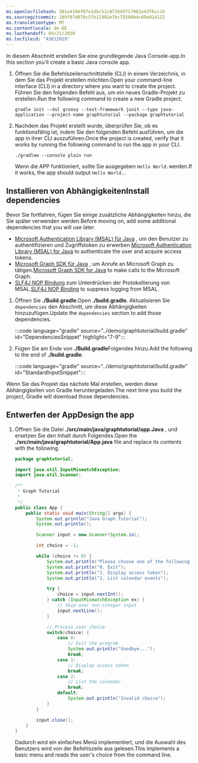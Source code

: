```yaml
---
ms.openlocfilehash: 381e4166f07e1dbc51c072645f17002e43f6cc16
ms.sourcegitcommit: 189f87d879c57b11992e7bc75580b4c69e014122
ms.translationtype: MT
ms.contentlocale: de-DE
ms.lasthandoff: 04/21/2020
ms.locfileid: "43612019"
---
```

<!-- markdownlint-disable MD002 MD041 -->

<span data-ttu-id="02e70-101">In diesem Abschnitt erstellen Sie eine grundlegende Java Console-app.</span><span class="sxs-lookup"><span data-stu-id="02e70-101">In this section you'll create a basic Java console app.</span></span>

1. <span data-ttu-id="02e70-102">Öffnen Sie die Befehlszeilenschnittstelle (CLI) in einem Verzeichnis, in dem Sie das Projekt erstellen möchten.</span><span class="sxs-lookup"><span data-stu-id="02e70-102">Open your command-line interface (CLI) in a directory where you want to create the project.</span></span> <span data-ttu-id="02e70-103">Führen Sie den folgenden Befehl aus, um ein neues Gradle-Projekt zu erstellen.</span><span class="sxs-lookup"><span data-stu-id="02e70-103">Run the following command to create a new Gradle project.</span></span>

    ```Shell
    gradle init --dsl groovy --test-framework junit --type java-application --project-name graphtutorial --package graphtutorial
    ```

1. <span data-ttu-id="02e70-104">Nachdem das Projekt erstellt wurde, überprüfen Sie, ob es funktionsfähig ist, indem Sie den folgenden Befehl ausführen, um die app in ihrer CLI auszuführen.</span><span class="sxs-lookup"><span data-stu-id="02e70-104">Once the project is created, verify that it works by running the following command to run the app in your CLI.</span></span>

    ```Shell
    ./gradlew --console plain run
    ```

    <span data-ttu-id="02e70-105">Wenn die APP funktioniert, sollte Sie ausgegeben `Hello World.`werden.</span><span class="sxs-lookup"><span data-stu-id="02e70-105">If it works, the app should output `Hello World.`.</span></span>

## <a name="install-dependencies"></a><span data-ttu-id="02e70-106">Installieren von Abhängigkeiten</span><span class="sxs-lookup"><span data-stu-id="02e70-106">Install dependencies</span></span>

<span data-ttu-id="02e70-107">Bevor Sie fortfahren, fügen Sie einige zusätzliche Abhängigkeiten hinzu, die Sie später verwenden werden.</span><span class="sxs-lookup"><span data-stu-id="02e70-107">Before moving on, add some additional dependencies that you will use later.</span></span>

- <span data-ttu-id="02e70-108">[Microsoft Authentication Library (MSAL) für Java](https://github.com/AzureAD/microsoft-authentication-library-for-java) , um den Benutzer zu authentifizieren und Zugriffstoken zu erwerben.</span><span class="sxs-lookup"><span data-stu-id="02e70-108">[Microsoft Authentication Library (MSAL) for Java](https://github.com/AzureAD/microsoft-authentication-library-for-java) to authenticate the user and acquire access tokens.</span></span>
- <span data-ttu-id="02e70-109">[Microsoft Graph SDK für Java](https://github.com/microsoftgraph/msgraph-sdk-java) , um Anrufe an Microsoft Graph zu tätigen.</span><span class="sxs-lookup"><span data-stu-id="02e70-109">[Microsoft Graph SDK for Java](https://github.com/microsoftgraph/msgraph-sdk-java) to make calls to the Microsoft Graph.</span></span>
- <span data-ttu-id="02e70-110">[SLF4J NOP Bindung](https://mvnrepository.com/artifact/org.slf4j/slf4j-nop) zum Unterdrücken der Protokollierung von MSAL.</span><span class="sxs-lookup"><span data-stu-id="02e70-110">[SLF4J NOP Binding](https://mvnrepository.com/artifact/org.slf4j/slf4j-nop) to suppress logging from MSAL.</span></span>

1. <span data-ttu-id="02e70-111">Öffnen Sie **./Build.gradle**.</span><span class="sxs-lookup"><span data-stu-id="02e70-111">Open **./build.gradle**.</span></span> <span data-ttu-id="02e70-112">Aktualisieren Sie `dependencies` den Abschnitt, um diese Abhängigkeiten hinzuzufügen.</span><span class="sxs-lookup"><span data-stu-id="02e70-112">Update the `dependencies` section to add those dependencies.</span></span>

    :::code language="gradle" source="../demo/graphtutorial/build.gradle" id="DependenciesSnippet" highlight="7-9":::

1. <span data-ttu-id="02e70-113">Fügen Sie am Ende von **./Build.gradle**Folgendes hinzu.</span><span class="sxs-lookup"><span data-stu-id="02e70-113">Add the following to the end of **./build.gradle**.</span></span>

    :::code language="gradle" source="../demo/graphtutorial/build.gradle" id="StandardInputSnippet":::

<span data-ttu-id="02e70-114">Wenn Sie das Projekt das nächste Mal erstellen, werden diese Abhängigkeiten von Gradle heruntergeladen.</span><span class="sxs-lookup"><span data-stu-id="02e70-114">The next time you build the project, Gradle will download those dependencies.</span></span>

## <a name="design-the-app"></a><span data-ttu-id="02e70-115">Entwerfen der App</span><span class="sxs-lookup"><span data-stu-id="02e70-115">Design the app</span></span>

1. <span data-ttu-id="02e70-116">Öffnen Sie die Datei **./src/main/java/graphtutorial/app.Java** , und ersetzen Sie den Inhalt durch Folgendes.</span><span class="sxs-lookup"><span data-stu-id="02e70-116">Open the **./src/main/java/graphtutorial/App.java** file and replace its contents with the following.</span></span>

    ```java
    package graphtutorial;

    import java.util.InputMismatchException;
    import java.util.Scanner;

    /**
     * Graph Tutorial
     *
     */
    public class App {
        public static void main(String[] args) {
            System.out.println("Java Graph Tutorial");
            System.out.println();

            Scanner input = new Scanner(System.in);

            int choice = -1;

            while (choice != 0) {
                System.out.println("Please choose one of the following options:");
                System.out.println("0. Exit");
                System.out.println("1. Display access token");
                System.out.println("2. List calendar events");

                try {
                    choice = input.nextInt();
                } catch (InputMismatchException ex) {
                    // Skip over non-integer input
                    input.nextLine();
                }

                // Process user choice
                switch(choice) {
                    case 0:
                        // Exit the program
                        System.out.println("Goodbye...");
                        break;
                    case 1:
                        // Display access token
                        break;
                    case 2:
                        // List the calendar
                        break;
                    default:
                        System.out.println("Invalid choice");
                }
            }

            input.close();
        }
    }
    ```

    <span data-ttu-id="02e70-117">Dadurch wird ein einfaches Menü implementiert, und die Auswahl des Benutzers wird von der Befehlszeile aus gelesen.</span><span class="sxs-lookup"><span data-stu-id="02e70-117">This implements a basic menu and reads the user's choice from the command line.</span></span>
